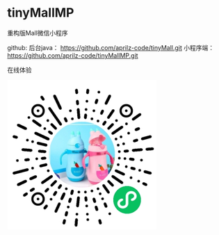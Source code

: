 # tinyMallMP
重构版Mall微信小程序


github:
后台java： https://github.com/aprilz-code/tinyMall.git
小程序端： https://github.com/aprilz-code/tinyMallMP.git


在线体验

![小程序码.jpg](./小程序码.jpg)

